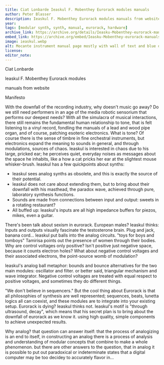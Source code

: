 ```yaml
---
title: Ciat Lonbarde Ieaskul F. Mobenthey Eurorack modules manuals
author: Peter Blasser
description: Ieaskul F. Mobenthey Eurorack modules manuals from website
year: 
tags: [modular synth, synth, manual, eurorack, hardware]
archive_link: https://archive.org/details/Ieasku-Mobenthey-eurorack-manuals
embed_link: https://archive.org/embed/Ieasku-Mobenthey-eurorack-manuals
image: ieaskul.webp
alt: Mocante instrument manual page mostly with wall of text and blue diagram of the instrument at center
license: 
editor_note:
---
```


Ciat Lonbarde

Ieaskul F. Mobenthey Eurorack modules

manuals from website

Manifesto

With the downfall of the recording industry, why doesn't music go away? Do we still need performers in an age of the media robotic sensorium that performs our deepest needs? With all the simulacra of musical interactions, there still remains the fundamental human relationship to tone, that is felt listening to a vinyl record, fondling the manuals of a lead and wood pipe organ, and of course, patching esoteric electronics. What is tone? Of course there is the sense of timbre in fine orchestral instruments, but electronics expand the meaning to sounds in general, and through modulations, sources of chaos. Ieaskul is interested in chaos due to his large, pricked ear; he perceives quiet, everyday noises as messages about the space he inhabits, like a how a cat pricks her ear at the slightest mouse whisker-brush. Ieaskul has a few quickpoints about synths:

* Ieaskul sees analog synths as obsolete, and this is exactly the source of their potential.
* Ieaskul does not care about extending them, but to bring about their downfall with his masthead, the paradox wave, achieved through pure, laboratory synthesis functions.
* Sounds are made from connections between input and output: sweets in a rotating restaurant?
* All buffed up: Ieaskul's inputs are all high impedance buffers for piezos, mikes, even a guitar.

There's been talk about sexism in eurorack. European males? Ieaskul thinks: Inputs and outputs visually fascinate the testosterone brain. Plug and jack, banana cord... Ieaskul put balls into the analog circuits. "toys for boys and tomboys" Tamirisa points out the presence of women through their bodies. Why are control voltages only positive? Isn't positive just negative space, because it counts electron holes? What about negative control voltages and their associated electrons, the point-source womb of modulation?

Ieaskul's analog ball metaphor: bounds and bounce alternatives for the two main modules: oscillator and filter. or better said, triangular mechanism and wave integrator. Negative control voltages are treated with equal respect to positive voltages, and sometimes they do different things.

"We don't believe in sequencers." But the cool thing about Eurorack is that all philosophies of synthesis are well represented; sequences, beats, lunetta logics all can coexist, and these modules are to integrate into your existing setup. Eurorack is dying? Ieaskul thinks not. Ieaskul's motif is "through ultrasound, decay", which means that his secret plan is to bring about the downfall of eurorack as we know it. using high quality, simple components to achieve unexpected results.

Why analog? that question can answer itself: that the process of analogizing is an end to itself, in constructing an analog there is a process of analysis and understanding of modular concepts that combine to make a whole phenomenon. but there are other answers to the question, that in analog it is possible to put out paradoxical or indeterminate states that a digital computer may be too decidey to accurately flavor in...
